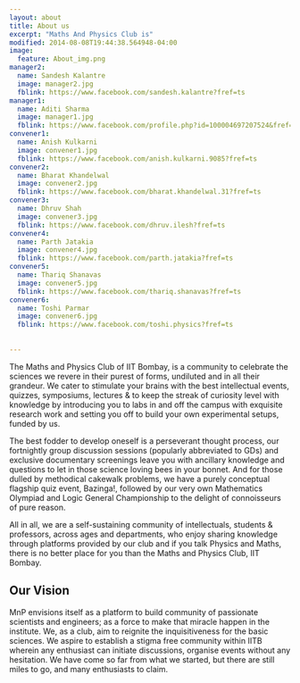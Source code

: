 ```yaml
---
layout: about
title: About us
excerpt: "Maths And Physics Club is"
modified: 2014-08-08T19:44:38.564948-04:00
image:
  feature: About_img.png
manager2:
  name: Sandesh Kalantre
  image: manager2.jpg
  fblink: https://www.facebook.com/sandesh.kalantre?fref=ts
manager1:
  name: Aditi Sharma
  image: manager1.jpg
  fblink: https://www.facebook.com/profile.php?id=100004697207524&fref=ts
convener1:
  name: Anish Kulkarni
  image: convener1.jpg
  fblink: https://www.facebook.com/anish.kulkarni.9085?fref=ts
convener2:
  name: Bharat Khandelwal
  image: convener2.jpg
  fblink: https://www.facebook.com/bharat.khandelwal.31?fref=ts
convener3:
  name: Dhruv Shah
  image: convener3.jpg
  fblink: https://www.facebook.com/dhruv.ilesh?fref=ts
convener4:
  name: Parth Jatakia
  image: convener4.jpg
  fblink: https://www.facebook.com/parth.jatakia?fref=ts
convener5:
  name: Thariq Shanavas
  image: convener5.jpg
  fblink: https://www.facebook.com/thariq.shanavas?fref=ts
convener6:
  name: Toshi Parmar
  image: convener6.jpg
  fblink: https://www.facebook.com/toshi.physics?fref=ts
  
  
---
```

The Maths and Physics Club of IIT Bombay, is a community to celebrate the sciences we revere in their purest of forms, undiluted and in all their grandeur. We cater to stimulate your brains with the best intellectual events, quizzes, symposiums, lectures & to keep the streak of curiosity level with knowledge by introducing you to labs in and off the campus with exquisite research work and setting you off to build your own experimental setups, funded by us. 

The best fodder to develop oneself is a perseverant thought process, our fortnightly group discussion sessions (popularly abbreviated to GDs) and exclusive documentary screenings leave you with ancillary knowledge and questions to let in those science loving bees in your bonnet. And for those dulled by methodical cakewalk problems, we have a purely conceptual flagship quiz event, Bazinga!, followed by our very own Mathematics Olympiad and Logic General Championship to the delight of connoisseurs of pure reason. 

All in all, we are a self-sustaining community of intellectuals, students & professors, across ages and departments, who enjoy sharing knowledge through platforms provided by our club​ and if you talk Physics and Maths, there is no better place for you than the Maths and Physics Club, IIT Bombay.

##                                Our Vision

MnP envisions itself as a platform to build community of passionate scientists and engineers; as a force to make that miracle happen in the institute. We, as a club, aim to reignite the inquisitiveness for the basic sciences. We aspire to establish a stigma free community within IITB wherein any enthusiast can initiate discussions, organise events without any hesitation. We have come so far from what we started, but there are still miles to go, and many enthusiasts to claim. 








